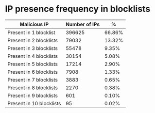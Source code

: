 # IP presence frequency in blocklists
| Malicious IP | Number of IPs | % |
|----|----|----|
| Present in 1 blocklist | 396625 | 66.86% |
| Present in 2 blocklists | 79032 | 13.32% |
| Present in 3 blocklists | 55478 | 9.35% |
| Present in 4 blocklists | 30154 | 5.08% |
| Present in 5 blocklists | 17214 | 2.90% |
| Present in 6 blocklists | 7908 | 1.33% |
| Present in 7 blocklists | 3883 | 0.65% |
| Present in 8 blocklists | 2270 | 0.38% |
| Present in 9 blocklists | 601 | 0.10% |
| Present in 10 blocklists | 95 | 0.02% |
